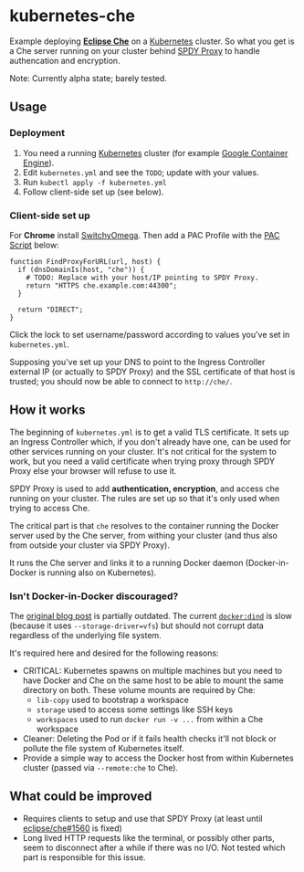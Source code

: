 kubernetes-che
==============

Example deploying **[Eclipse Che](https://github.com/eclipse/che/)** on a [Kubernetes](http://kubernetes.io/) cluster.
So what you get is a Che server running on your cluster behind [SPDY Proxy](https://github.com/igrigorik/node-spdyproxy) to handle authencation and encryption.

Note: Currently alpha state; barely tested.


Usage
-----

### Deployment

 1. You need a running [Kubernetes](http://kubernetes.io/) cluster (for example [Google Container Engine](https://cloud.google.com/container-engine/)).
 2. Edit `kubernetes.yml` and see the `TODO`; update with your values.
 3. Run `kubectl apply -f kubernetes.yml`
 4. Follow client-side set up (see below).

### Client-side set up

For **Chrome** install [SwitchyOmega](https://chrome.google.com/webstore/detail/proxy-switchyomega/padekgcemlokbadohgkifijomclgjgif).
Then add a PAC Profile with the [PAC Script](https://en.wikipedia.org/wiki/Proxy_auto-config) below:

    function FindProxyForURL(url, host) {
      if (dnsDomainIs(host, "che")) {
        # TODO: Replace with your host/IP pointing to SPDY Proxy.
        return "HTTPS che.example.com:44300";
      }

      return "DIRECT";
    }

Click the lock to set username/password according to values you've set in `kubernetes.yml`.

Supposing you've set up your DNS to point to the Ingress Controller external IP
(or actually to SPDY Proxy) and the SSL certificate of that host is trusted;
you should now be able to connect to `http://che/`.


How it works
------------

The beginning of `kubernetes.yml` is to get a valid TLS certificate. It sets up an Ingress Controller
which, if you don't already have one, can be used for other services running on your cluster.
It's not critical for the system to work, but you need a valid certificate when trying proxy through
SPDY Proxy else your browser will refuse to use it.

SPDY Proxy is used to add **authentication, encryption**, and access che running on your cluster.
The rules are set up so that it's only used when trying to access Che.

The critical part is that `che` resolves to the container running the Docker server used by the Che server,
from withing your cluster (and thus also from outside your cluster via SPDY Proxy).

It runs the Che server and links it to a running Docker daemon (Docker-in-Docker is running also on Kubernetes).

### Isn't Docker-in-Docker discouraged?

The [original blog post](https://jpetazzo.github.io/2015/09/03/do-not-use-docker-in-docker-for-ci/) is partially outdated. The current [`docker:dind`](https://hub.docker.com/_/docker) is slow (because it uses `--storage-driver=vfs`) but should not corrupt data regardless of the underlying file system.

It's required here and desired for the following reasons:

  * CRITICAL: Kubernetes spawns on multiple machines but you need to have Docker and Che on the same host to be able to mount the same directory on both. These volume mounts are required by Che:
       - `lib-copy` used to bootstrap a workspace
       - `storage` used to access some settings like SSH keys
       - `workspaces` used to run `docker run -v ...` from within a Che workspace
  * Cleaner: Deleting the Pod or if it fails health checks it'll not block or pollute the file system of Kubernetes itself.
  * Provide a simple way to access the Docker host from within Kubernetes cluster (passed via `--remote:che` to Che).

What could be improved
----------------------

 * Requires clients to setup and use that SPDY Proxy (at least until [eclipse/che#1560](https://github.com/eclipse/che/issues/1560) is fixed)
 * Long lived HTTP requests like the terminal, or possibly other parts, seem to disconnect after a while if there was no I/O. Not tested which part is responsible for this issue.
